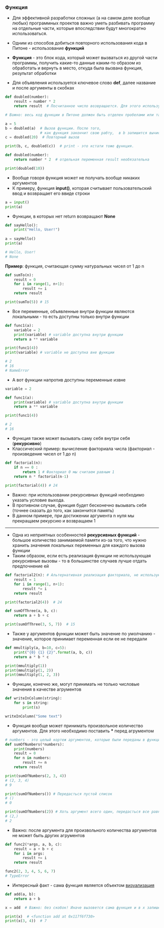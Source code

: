 ### Функция

* Для эффективной разработки сложных (а на самом деле вообще любых) программных проектов важно уметь разбивать программу на отдельные части, которые впоследствии будут многократно использоваться.
* Одним из способов добиться повторного использования кода в Питоне - использование __функций__

* __Функция__ - это блок кода, который может вызваться из другой части программы, получить какие-то данные каким-то образом из обработать и вернуть в место, откуда была вызвана функция, результат обработки

*  Для объявления используется ключевое слово __def__, далее название и после аргументы в скобках

```python
def doubled(number):
    result = number * 2
    return result  # Посчитанное число возвращается. Для этого используется ключевое слово return

# Важно: весь код функции в Питоне должен быть отделен пробелами или табами

a = 5
b = doubled(a)  # Вызов функции. После того, 
                # как функция закончит свою рабту,  в b запишится вычисленное значение 10
c = doubled(20)  # Повторный вызов

print(b, c, doubled(c))  # print - это кстати тоже функция.
```

```python
def doubled(number):
    return number * 2  # отдельная переменная result необязательна

print(doubled(10))
```

* Вообще говоря функция может не получать вообще никаких аргументов
* К примеру, функция __input()__, которая считывает пользовательский ввод и возвращает его ввиде строки
```python
a = input()
print(a)
```

* Функции, в которых нет return возвращают __None__
```python
def sayHello():
    print("Hello, User!")  
    
a = sayHello()
print(a)

# Hello, User!
# None
```

__Пример__: функция, считающая сумму натуральных чисел от 1 до n
```python
def sumTo(n):
    result = 0
    for i in range(1, n+1):
        result += i
    return result

print(sumTo(5)) # 15
```
* Все переменные, объявленные внутри функции являются локальными - то есть доступны только внутри функции

```python
def func1(a):
    variable = 2
    print(variable) # variable доступна внутри функции
    return a ** variable

print(func1(4))
print(variable) # variable не доступна вне функции

# 2
# 16
# NameError
```

* А вот функции напротив доступны переменные извне
```python
variable = 2

def func1(a):
    print(variable) # variable доступна внутри функции
    return a ** variable

print(func1(4))

# 2
# 16

```

* Функция также может вызывать саму себя внутри себя (__рекурсивно__)
* Классический пример: вычисление факториала числа (факториал - произведение чисел от 1 до n)

```python
def factorial(n):
    if n == 0 :
        return 1 # Факториал 0 мы считаем равным 1
    return n * factorial(n-1)
    
print(factorial(4)) # 24
```
* Важно: при использовании рекурсивных функций необходимо указать условие выхода. 
* В противном случае, функция будет бесконечно вызывать себя (точнее сказать до того, как закончится память)
* В данном примере, при достижении аргумента n нуля мы прекращаем рекурсию и возвращаем 1

***


* Одна из неприятных особенностей __рекурсивных функций__ - большое количество занимаемой памяти из-за того, что нужно хранить значения локальных переменных для каждого вызова функции
* Таким образом, если есть реализация функции не использующая рекурсивные вызовы - то в большинстве случаев лучше отдать предпочнение ей

```python
def factorial2(n): # Альтернативная реализация факториала, не использующая рекурсивные вызовы
    result = 1
    for i in range(1, n+1):
        result *= i
    return result

print(factorial2(4))  # 24
```

```python
def sumOfThree(a, b, c):
    return a + b + c

print(sumOfThree(3, 5, 7))  # 15
```

* Также у аргументов функции может быть значение по умолчанию - значение, которое принимает переменная если ее не передали

```python
def mmultiply(a, b=10, c=5):
    print("{0} {1} {2}".format(a, b, c))
    return a * b * c

print(mmultiply(1))
print(mmultiply(1, 2))
print(mmultiply(1, 2, 3))
```

* Функции, конечно же, могут принимать не только числовые значения в качестве агрументов

```python
def writeInColumn(string):
    for s in string:
        print(s)

writeInColumn("Some text")
```

* Функция вообще может принимать произвольное количество аргументов. Для этого необходимо поставить __*__ перед агрументом

```python
# numbers - это целый кортеж аргументов, которые были переданы в функцию
def sumOfNumbers(*numbers): 
    print(numbers)
    result = 0
    for n in numbers:
        result += n
    return result

print(sumOfNumbers(2, 3, 4))
# (2, 3, 4)
# 9

print(sumOfNumbers()) # Передасться пустой список
# ()
# 0

print(sumOfNumbers(2)) # Хоть аргумент всего один, передасться все равно кортеж с одним значением
# (2,)
# 2
```

* Важно: после аргумента для произвольного количества аргументов не может быть других агрументов

```python
def func2(*args, a, b, c):
    result = a + b + c
    for i in args:
        result += i
    return result

func2(2, 3, 4, 5, 6, 7)
# TypeError
```

* Интересный факт - сама функция является объектом
[визуализация](http://pythontutor.com/visualize.html#code=def%20add%28a,%20b%29%3A%0A%20%20%20%20return%20a%20%2B%20b%0Aa%20%3D%201&cumulative=false&curInstr=2&heapPrimitives=nevernest&mode=display&origin=opt-frontend.js&py=3&rawInputLstJSON=%5B%5D&textReferences=false)
```python
def add(a, b):
    return a + b

x = add  # Важно: без скобок! Иначе вызовется сама функция и в x запишется не она, а результат ее работы

print(x)  # <function add at 0x117f6f730>
print(x(3, 4))  # 7
```
